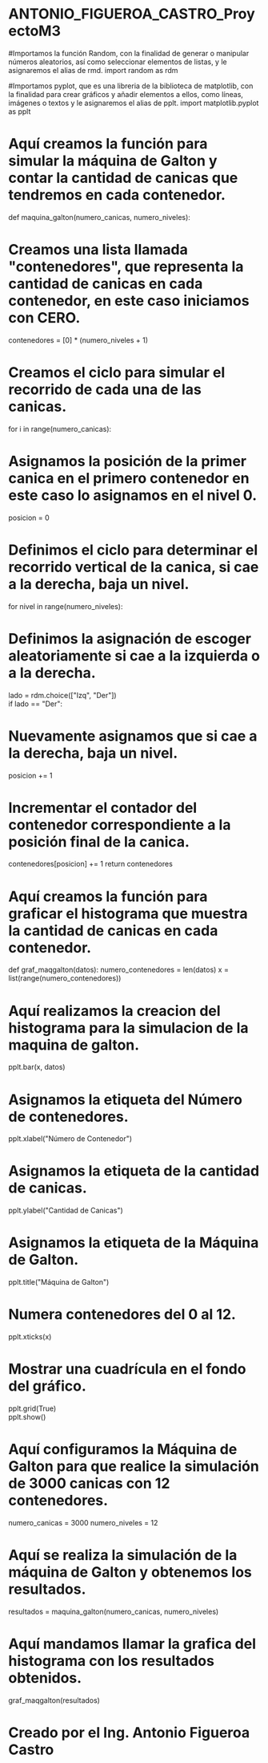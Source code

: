 # ANTONIO_FIGUEROA_CASTRO_ProyectoM3

#Importamos la función Random, con la finalidad de generar o manipular números aleatorios, así como seleccionar elementos de listas, y le asignaremos el alias de rmd.
import random as rdm

#Importamos pyplot, que es una libreria de la biblioteca de matplotlib, con la finalidad para crear gráficos y añadir elementos a ellos, como líneas, imágenes o textos y le asignaremos el alias de pplt.
import matplotlib.pyplot as pplt

# Aquí creamos la función para simular la máquina de Galton y contar la cantidad de canicas que tendremos en cada contenedor.
def maquina_galton(numero_canicas, numero_niveles):
    
# Creamos una lista llamada "contenedores", que representa la cantidad de canicas en cada contenedor, en este caso iniciamos con CERO.
contenedores = [0] * (numero_niveles + 1)

# Creamos el ciclo para simular el recorrido de cada una de las canicas.
for i in range(numero_canicas):

# Asignamos la posición de la primer canica en el primero contenedor en este caso lo asignamos en el nivel 0.
posicion = 0
        
# Definimos el ciclo para determinar el recorrido vertical de la canica, si cae a la derecha, baja un nivel.
for nivel in range(numero_niveles):
# Definimos la asignación de escoger aleatoriamente si cae a la izquierda o a la derecha.
lado = rdm.choice(["Izq", "Der"])  
            if lado == "Der":
# Nuevamente asignamos que si cae a la derecha, baja un nivel.
posicion += 1  
        
# Incrementar el contador del contenedor correspondiente a la posición final de la canica.
contenedores[posicion] += 1
return contenedores

# Aquí creamos la función para graficar el histograma que muestra la cantidad de canicas en cada contenedor.
def graf_maqgalton(datos):
    numero_contenedores = len(datos)
    x = list(range(numero_contenedores))
# Aquí realizamos la creacion del histograma para la simulacion de la maquina de galton.
   pplt.bar(x, datos) 
# Asignamos la etiqueta del Número de contenedores.
   pplt.xlabel("Número de Contenedor") 
# Asignamos la etiqueta de la cantidad de canicas.
   pplt.ylabel("Cantidad de Canicas")
# Asignamos la etiqueta de la Máquina de Galton.
   pplt.title("Máquina de Galton")
# Numera contenedores del 0 al 12.
   pplt.xticks(x) 
# Mostrar una cuadrícula en el fondo del gráfico.
   pplt.grid(True)  
   pplt.show()

# Aquí configuramos la Máquina de Galton para que realice la simulación de 3000 canicas con 12 contenedores.
numero_canicas = 3000
numero_niveles = 12

# Aquí se realiza la simulación de la máquina de Galton y obtenemos los resultados.
resultados = maquina_galton(numero_canicas, numero_niveles)

# Aquí mandamos llamar la grafica del histograma con los resultados obtenidos.
graf_maqgalton(resultados)

# Creado por el Ing. Antonio Figueroa Castro
